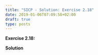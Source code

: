 ```yaml
---
title: "SICP - Solution: Exercise 2.18"
date: 2019-01-06T07:09:58+02:00
draft: true
type: posts
---
```


**Exercise 2.18:**

**Solution**
